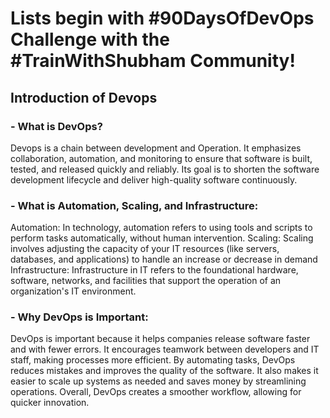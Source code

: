 # Lists begin with #90DaysOfDevOps Challenge with the #TrainWithShubham Community! 

## Introduction of Devops

### - What is DevOps?
Devops is a chain between development and Operation. It emphasizes collaboration, automation, and monitoring to ensure that software is built, tested,
and released quickly and reliably. Its goal is to shorten the software development lifecycle and deliver high-quality software continuously.

### - What is Automation, Scaling, and Infrastructure:
Automation: In technology, automation refers to using tools and scripts to perform tasks automatically, without human intervention.
Scaling: Scaling involves adjusting the capacity of your IT resources (like servers, databases, and applications) to handle an increase or decrease in demand
Infrastructure: Infrastructure in IT refers to the foundational hardware, software, networks, and facilities that
support the operation of an organization's IT environment.

### - Why DevOps is Important:
DevOps is important because it helps companies release software faster and with fewer errors. 
It encourages teamwork between developers and IT staff, making processes more efficient. By automating tasks, 
DevOps reduces mistakes and improves the quality of the software. It also makes it easier to scale up systems as needed and 
saves money by streamlining operations. Overall, DevOps creates a smoother workflow, allowing for quicker innovation.

